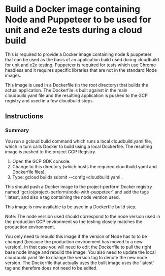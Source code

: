 # Build a Docker image containing Node and Puppeteer to be used for unit and e2e tests during a cloud build

This is required to provide a Docker image containing node & puppeteer that can be used as the basis of an application build used during cloudbuild for unit and e2e testing.  Puppeteer is required for tests which use Chrome headless and it requires specific libraries that are not in the standard Node images.

This image is used in a Dockerfile (in the root directory) that builds the actual application.  The Dockerfile is built against in the main cloudbuild.yaml file and the resulting application is pushed to the GCP registry and used in a few cloudbuild steps.

## Instructions

### Summary

You run a gcloud build command which runs a local cloudbuild.yaml file, which in turn calls Docker to build using a local Dockerfile.  The resulting image is pushed to the project GCP Registry.

1. Open the GCP GDK console.
2. Change to this directory (which hosts the required cloudbuild.yaml and Dockerfile files).
3. Type: gcloud builds submit --config=cloudbuild.yaml .

This should push a Docker image to the project-perform Docker registry named 'gcr.io/project-perform/node-with-puppeteer' and add the tags ':latest, and also a tag containing the node version used.

This image is now available to be used in a Dockerfile build step.

Note:
The node version used should correspond to the node version used in the production GCP environment so the testing closely matches the production environment.

You only need to rebuild this image if the version of Node has to to be changed (because the production environment has moved to a new version). In that case you will need to edit the Dockerfile to pull the right base node image and rebuild the image.  You also need to update the local cloudbuild.yaml file to change the version tag to denote the new node version.  The Dockerfile that actually uses the built image uses the 'latest' tag and therefore does not need to be edited.
